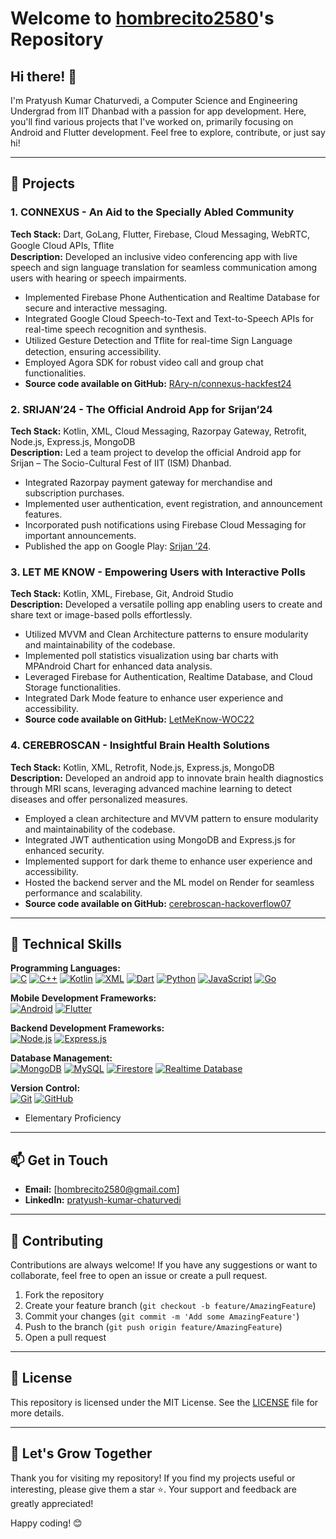 # Welcome to [hombrecito2580](https://github.com/hombrecito2580)'s Repository

## Hi there! 👋

I'm Pratyush Kumar Chaturvedi, a Computer Science and Engineering Undergrad from IIT Dhanbad with a passion for app development. Here, you'll find various projects that I've worked on, primarily focusing on Android and Flutter development. Feel free to explore, contribute, or just say hi!

---

## 🌟 Projects

### 1. CONNEXUS - An Aid to the Specially Abled Community
**Tech Stack:** Dart, GoLang, Flutter, Firebase, Cloud Messaging, WebRTC, Google Cloud APIs, Tﬂite  
**Description:** Developed an inclusive video conferencing app with live speech and sign language translation for seamless communication among users with hearing or speech impairments.
- Implemented Firebase Phone Authentication and Realtime Database for secure and interactive messaging.
- Integrated Google Cloud Speech-to-Text and Text-to-Speech APIs for real-time speech recognition and synthesis.
- Utilized Gesture Detection and Tﬂite for real-time Sign Language detection, ensuring accessibility.
- Employed Agora SDK for robust video call and group chat functionalities.
- **Source code available on GitHub:** [RAry-n/connexus-hackfest24](https://github.com/RAry-n/connexus-hackfest24)

### 2. SRIJAN’24 - The Official Android App for Srijan’24
**Tech Stack:** Kotlin, XML, Cloud Messaging, Razorpay Gateway, Retrofit, Node.js, Express.js, MongoDB  
**Description:** Led a team project to develop the official Android app for Srijan – The Socio-Cultural Fest of IIT (ISM) Dhanbad.
- Integrated Razorpay payment gateway for merchandise and subscription purchases.
- Implemented user authentication, event registration, and announcement features.
- Incorporated push notifications using Firebase Cloud Messaging for important announcements.
- Published the app on Google Play: [Srijan ’24](https://play.google.com/store/apps/details?id=com.iitism.srijan24).

### 3. LET ME KNOW - Empowering Users with Interactive Polls
**Tech Stack:** Kotlin, XML, Firebase, Git, Android Studio  
**Description:** Developed a versatile polling app enabling users to create and share text or image-based polls effortlessly.
- Utilized MVVM and Clean Architecture patterns to ensure modularity and maintainability of the codebase.
- Implemented poll statistics visualization using bar charts with MPAndroid Chart for enhanced data analysis.
- Leveraged Firebase for Authentication, Realtime Database, and Cloud Storage functionalities.
- Integrated Dark Mode feature to enhance user experience and accessibility.
- **Source code available on GitHub:** [LetMeKnow-WOC22](https://github.com/LetMeKnow-WOC22)

### 4. CEREBROSCAN - Insightful Brain Health Solutions
**Tech Stack:** Kotlin, XML, Retrofit, Node.js, Express.js, MongoDB  
**Description:** Developed an android app to innovate brain health diagnostics through MRI scans, leveraging advanced machine learning to detect diseases and offer personalized measures.
- Employed a clean architecture and MVVM pattern to ensure modularity and maintainability of the codebase.
- Integrated JWT authentication using MongoDB and Express.js for enhanced security.
- Implemented support for dark theme to enhance user experience and accessibility.
- Hosted the backend server and the ML model on Render for seamless performance and scalability.
- **Source code available on GitHub:** [cerebroscan-hackoverflow07](https://github.com/hombrecito2580/cerebroscan-hackoverflow07)

---

## 🔧 Technical Skills

**Programming Languages:**  
[![C](https://img.shields.io/badge/-C-00599C?style=flat-square&logo=c&logoColor=white)](https://en.wikipedia.org/wiki/C_(programming_language))
[![C++](https://img.shields.io/badge/-C++-00599C?style=flat-square&logo=c%2B%2B&logoColor=white)](https://isocpp.org/)
[![Kotlin](https://img.shields.io/badge/-Kotlin-0095D5?style=flat-square&logo=kotlin&logoColor=white)](https://kotlinlang.org/)
[![XML](https://img.shields.io/badge/-XML-FF6600?style=flat-square&logo=xml&logoColor=white)](https://www.w3schools.com/xml/)
[![Dart](https://img.shields.io/badge/-Dart-0175C2?style=flat-square&logo=dart&logoColor=white)](https://dart.dev/)
[![Python](https://img.shields.io/badge/-Python-3776AB?style=flat-square&logo=python&logoColor=white)](https://www.python.org/)
[![JavaScript](https://img.shields.io/badge/-JavaScript-F7DF1E?style=flat-square&logo=javascript&logoColor=black)](https://developer.mozilla.org/en-US/docs/Web/JavaScript)
[![Go](https://img.shields.io/badge/-Go-00ADD8?style=flat-square&logo=go&logoColor=white)](https://golang.org/)

**Mobile Development Frameworks:**  
[![Android](https://img.shields.io/badge/-Android%20SDK-3DDC84?style=flat-square&logo=android&logoColor=white)](https://developer.android.com/)
[![Flutter](https://img.shields.io/badge/-Flutter-02569B?style=flat-square&logo=flutter&logoColor=white)](https://flutter.dev/)

**Backend Development Frameworks:**  
[![Node.js](https://img.shields.io/badge/-Node.js-339933?style=flat-square&logo=node.js&logoColor=white)](https://nodejs.org/)
[![Express.js](https://img.shields.io/badge/-Express.js-000000?style=flat-square&logo=express&logoColor=white)](https://expressjs.com/)

**Database Management:**  
[![MongoDB](https://img.shields.io/badge/-MongoDB-47A248?style=flat-square&logo=mongodb&logoColor=white)](https://www.mongodb.com/)
[![MySQL](https://img.shields.io/badge/-MySQL-4479A1?style=flat-square&logo=mysql&logoColor=white)](https://www.mysql.com/)
[![Firestore](https://img.shields.io/badge/-Cloud%20Firestore-FFCA28?style=flat-square&logo=firebase&logoColor=black)](https://firebase.google.com/products/firestore)
[![Realtime Database](https://img.shields.io/badge/-Realtime%20Database-FFCA28?style=flat-square&logo=firebase&logoColor=black)](https://firebase.google.com/products/realtime-database)

**Version Control:**  
[![Git](https://img.shields.io/badge/-Git-F05032?style=flat-square&logo=git&logoColor=white)](https://git-scm.com/)
[![GitHub](https://img.shields.io/badge/-GitHub-181717?style=flat-square&logo=github&logoColor=white)](https://github.com/)

* Elementary Proficiency

---

## 📫 Get in Touch

- **Email:** [hombrecito2580@gmail.com]
- **LinkedIn:** [pratyush-kumar-chaturvedi](https://www.linkedin.com/in/pratyush-kumar-chaturvedi-086958256)

---

## 🤝 Contributing

Contributions are always welcome! If you have any suggestions or want to collaborate, feel free to open an issue or create a pull request.

1. Fork the repository
2. Create your feature branch (`git checkout -b feature/AmazingFeature`)
3. Commit your changes (`git commit -m 'Add some AmazingFeature'`)
4. Push to the branch (`git push origin feature/AmazingFeature`)
5. Open a pull request

---

## 📜 License

This repository is licensed under the MIT License. See the [LICENSE](LICENSE) file for more details.

---

## 🌱 Let's Grow Together

Thank you for visiting my repository! If you find my projects useful or interesting, please give them a star ⭐. Your support and feedback are greatly appreciated!

Happy coding! 😊
